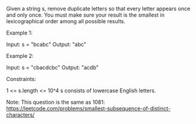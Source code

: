 Given a string s, remove duplicate letters so that every letter appears once
and only once. You must make sure your result is the smallest in
lexicographical order among all possible results.


Example 1:


Input: s = "bcabc"
Output: "abc"


Example 2:


Input: s = "cbacdcbc"
Output: "acdb"



Constraints:


1 <= s.length <= 10^4
s consists of lowercase English letters.



Note: This question is the same as 1081:
https://leetcode.com/problems/smallest-subsequence-of-distinct-characters/



